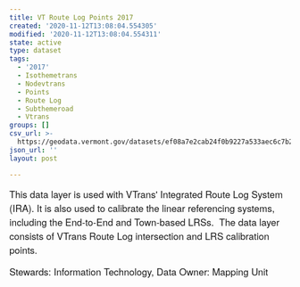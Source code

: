 ```yaml
---
title: VT Route Log Points 2017
created: '2020-11-12T13:08:04.554305'
modified: '2020-11-12T13:08:04.554311'
state: active
type: dataset
tags:
  - '2017'
  - Isothemetrans
  - Nodevtrans
  - Points
  - Route Log
  - Subthemeroad
  - Vtrans
groups: []
csv_url: >-
  https://geodata.vermont.gov/datasets/ef08a7e2cab24f0b9227a533aec6c7b2_35.csv?outSR=%7B%22latestWkid%22%3A32145%2C%22wkid%22%3A32145%7D
json_url: ''
layout: post

---
```

<span style='font-family: &quot;Avenir Next W01&quot;, &quot;Avenir Next W00&quot;, &quot;Avenir Next&quot;, Avenir, &quot;Helvetica Neue&quot;, Helvetica, Arial, sans-serif; font-size: 17px;'>This data layer is used with VTrans' Integrated Route Log System (IRA). It is also used to calibrate the linear referencing systems, including the End-to-End and Town-based LRSs.  The data layer consists of VTrans Route Log intersection and LRS calibration points.</span><div style='font-family: &quot;Avenir Next W01&quot;, &quot;Avenir Next W00&quot;, &quot;Avenir Next&quot;, Avenir, &quot;Helvetica Neue&quot;, Helvetica, Arial, sans-serif; font-size: 17px;'>Stewards: Information Technology, Data Owner: Mapping Unit</div>
